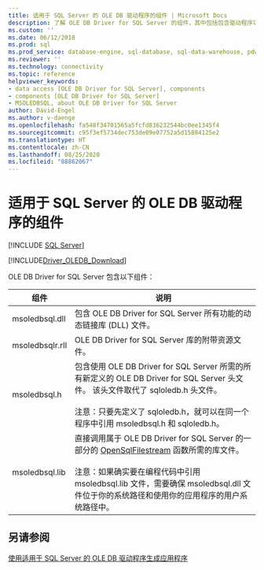 ```yaml
---
title: 适用于 SQL Server 的 OLE DB 驱动程序的组件 | Microsoft Docs
description: 了解 OLE DB Driver for SQL Server 的组件，其中包括包含驱动程序功能的库、其他库和头文件。
ms.custom: ''
ms.date: 06/12/2018
ms.prod: sql
ms.prod_service: database-engine, sql-database, sql-data-warehouse, pdw
ms.reviewer: ''
ms.technology: connectivity
ms.topic: reference
helpviewer_keywords:
- data access [OLE DB Driver for SQL Server], components
- components [OLE DB Driver for SQL Server]
- MSOLEDBSQL, about OLE DB Driver for SQL Server
author: David-Engel
ms.author: v-daenge
ms.openlocfilehash: fa548f34701565a5fcfd836232544bc0ee1345f4
ms.sourcegitcommit: c95f3ef5734dec753de09e07752a5d15884125e2
ms.translationtype: HT
ms.contentlocale: zh-CN
ms.lasthandoff: 08/25/2020
ms.locfileid: "88862067"
---
```

# <a name="components-of-ole-db-driver-for-sql-server"></a>适用于 SQL Server 的 OLE DB 驱动程序的组件
[!INCLUDE [SQL Server](../../../includes/applies-to-version/sql-asdb-asdbmi-asa-pdw.md)]

[!INCLUDE[Driver_OLEDB_Download](../../../includes/driver_oledb_download.md)]

  OLE DB Driver for SQL Server 包含以下组件：  

|组件|说明|  
|---------------|-----------------|  
|msoledbsql.dll|包含 OLE DB Driver for SQL Server 所有功能的动态链接库 (DLL) 文件。|  
|msoledbsqlr.rll|OLE DB Driver for SQL Server 库的附带资源文件。|   
|msoledbsql.h|包含使用 OLE DB Driver for SQL Server 所需的所有新定义的 OLE DB Driver for SQL Server 头文件。 该头文件取代了 sqloledb.h 头文件。<br /><br /> 注意：只要先定义了 sqloledb.h，就可以在同一个程序中引用 msoledbsql.h 和 sqloledb.h。|  
|msoledbsql.lib|直接调用属于 OLE DB Driver for SQL Server 的一部分的 [OpenSqlFilestream](../../../relational-databases/blob/access-filestream-data-with-opensqlfilestream.md) 函数所需的库文件。<br /><br /> 注意：如果确实要在编程代码中引用 msoledbsql.lib 文件，需要确保 msoledbsql.dll 文件位于你的系统路径和使用你的应用程序的用户系统路径中。|  

## <a name="see-also"></a>另请参阅  
 [使用适用于 SQL Server 的 OLE DB 驱动程序生成应用程序](../../oledb/applications/building-applications-with-oledb-driver-for-sql-server.md)  
